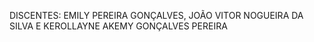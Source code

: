 DISCENTES: EMILY PEREIRA GONÇALVES, JOÃO VITOR NOGUEIRA DA SILVA E KEROLLAYNE AKEMY GONÇALVES PEREIRA
